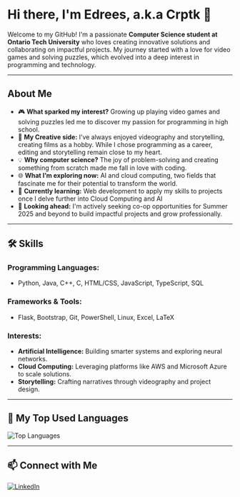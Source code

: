 # Hi there, I'm Edrees, a.k.a **Crptk** 👋

Welcome to my GitHub! I'm a passionate **Computer Science student at Ontario Tech University** who loves creating innovative solutions and collaborating on impactful projects. My journey started with a love for video games and solving puzzles, which evolved into a deep interest in programming and technology.

---

## About Me

- 🎮 **What sparked my interest?** Growing up playing video games and solving puzzles led me to discover my passion for programming in high school. 
- 🎥 **My Creative side:** I’ve always enjoyed videography and storytelling, creating films as a hobby. While I chose programming as a career, editing and storytelling remain close to my heart.
- 💡 **Why computer science?** The joy of problem-solving and creating something from scratch made me fall in love with coding. 
- 🌐 **What I’m exploring now:** AI and cloud computing, two fields that fascinate me for their potential to transform the world.
- 🌱 **Currently learning:** Web development to apply my skills to projects once I delve further into Cloud Computing and AI
- 🚀 **Looking ahead:** I'm actively seeking co-op opportunities for Summer 2025 and beyond to build impactful projects and grow professionally.

---

## 🛠️ Skills

### Programming Languages:
- Python, Java, C++, C, HTML/CSS, JavaScript, TypeScript, SQL

### Frameworks & Tools:
- Flask, Bootstrap, Git, PowerShell, Linux, Excel, LaTeX

### Interests:
- **Artificial Intelligence:** Building smarter systems and exploring neural networks.
- **Cloud Computing:** Leveraging platforms like AWS and Microsoft Azure to scale solutions.
- **Storytelling:** Crafting narratives through videography and project design.

---

## 🌟 My Top Used Languages
![Top Languages](https://github-readme-stats.vercel.app/api/top-langs/?username=crptk&layout=compact&theme=radical)

---

## 📫 Connect with Me
<a href="https://www.linkedin.com/in/yourlinkedin/" target="_blank">
  <img src="https://img.shields.io/badge/LinkedIn-0077B5?style=for-the-badge&logo=linkedin&logoColor=white" alt="LinkedIn">
</a>

<a href="mailto:youremail@example.com" target="_blank">
  <img src="https://img.shields.io/badge/Email-D14836?style=for-the-badge&logo=gmail



---

Feel free to check out my repositories, or reach out if you'd like to collaborate!
